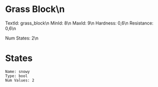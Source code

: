 # Grass Block\n
TextId: grass_block\n
MinId: 8\n
MaxId: 9\n
Hardness: 0,6\n
Resistance: 0,6\n

Num States: 2\n
# States
```
Name: snowy
Type: bool
Num Values: 2
```